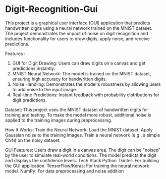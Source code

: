 # Digit-Recognition-Gui
This project is a graphical user interface (GUI) application that predicts handwritten digits using a neural network trained on the MNIST dataset. The project demonstrates the impact of noise on digit recognition and includes functionality for users to draw digits, apply noise, and receive predictions.

Features : 
1. GUI for Digit Drawing: Users can draw digits on a canvas and get predictions instantly.
2. MNIST Neural Network: The model is trained on the MNIST dataset, ensuring high accuracy for handwritten digits.
3. Noise Handling: Demonstrates the model's robustness by allowing users to add noise to the input image.
4. Real-time Predictions: Instant feedback with probability distributions for digit predictions.

Dataset:
This project uses the MNIST dataset of handwritten digits for training and testing. To make the model more robust, additional noise is applied to the training images during preprocessing.

How It Works:
Train the Neural Network:
Load the MNIST dataset.
Apply Gaussian noise to the training images.
Train a neural network (e.g., a simple CNN) on the noisy dataset.

GUI Features:
Users draw a digit in a canvas area.
The digit can be "noised" by the user to simulate real-world conditions.
The model predicts the digit and displays the confidence levels.
Tech Stack
Python
Tkinter: For building the GUI application.
TensorFlow/Keras: For training the neural network model.
NumPy: For data preprocessing and noise addition
